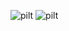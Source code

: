 ![pilt](https://github.com/user-attachments/assets/3c612ed6-c21a-47d7-8a4a-8d78753aa3dd)
![pilt](https://github.com/user-attachments/assets/6f2f0e7a-2ded-48a7-96b3-541e2f047571)
